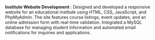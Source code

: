 **Institute Website Development** : 
Designed and developed a responsive website for an educational institute using HTML, CSS, JavaScript, and PhpMyAdmin. 
The site features course listings, event updates, and an online admission form with real-time validation. 
Integrated a MySQL database for managing student information and automated email notifications for inquiries and applications.

